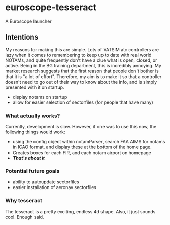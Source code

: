 
# euroscope-tesseract
A Euroscope launcher

## Intentions

My reasons for making this are simple. Lots of VATSIM atc controllers are lazy when it comes to remembering to keep up to date with real world NOTAMs, and quite frequently don't have a clue what is open, closed, or active. Being in the BG training department, this is incredibly annoying. My market research suggests that the first reason that people don't bother is that it is "a lot of effort". Therefore, my aim is to make it so that a controller doesn't need to go out of their way to know about the info, and is simply presented with it on startup.

* display notams on startup
* allow for easier selection of sectorfiles (for people that have many)

### What actually works?

Currently, development is slow. However, if one was to use this now, the following things would work:
* using the config object within notamParser, search FAA AIMS for notams in ICAO format, and display these at the bottom of the home page. 
* Creates boxes for each FIR, and each notam airport on homepage
* ***That's about it***

### Potential future goals

* ability to autoupdate sectorfiles
* easier installation of aeronav sectorfiles


### Why tesseract

The tesseract is a pretty exciting, endless 4d shape. Also, it just sounds cool. Enough said.
